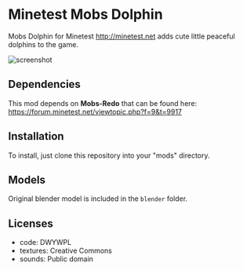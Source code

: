 Minetest Mobs Dolphin
========================

Mobs Dolphin for Minetest <http://minetest.net> adds cute little peaceful dolphins to the game.

![screenshot](http://i64.tinypic.com/33ae261.png)

## Dependencies
This mod depends on **Mobs-Redo** that can be found here: <https://forum.minetest.net/viewtopic.php?f=9&t=9917>

## Installation
To install, just clone this repository into your "mods" directory.

## Models
Original blender model is included in the `blender` folder.

## Licenses
- code: DWYWPL
- textures: Creative Commons
- sounds: Public domain
